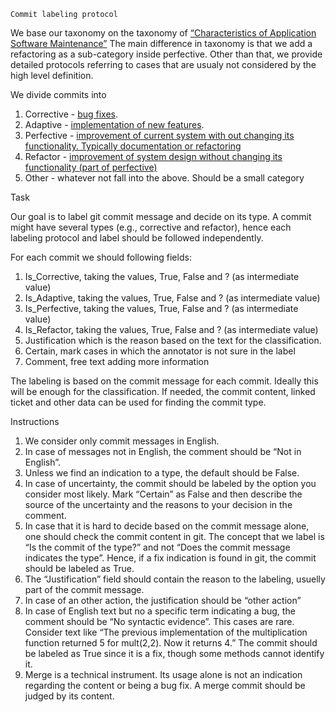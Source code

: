 

    
    Commit labeling protocol




We base our taxonomy on the taxonomy of
[“Characteristics of Application Software Maintenance”](https://www.semanticscholar.org/paper/Characteristics-of-application-software-maintenance-Lientz-Swanson/2821ee262ee92a8c5c5bb90cda7d0702e9f61af5?p2df)
The main difference in taxonomy is that we add a refactoring as a sub-category inside perfective.
Other than that, we provide detailed protocols referring to cases that are usualy not considered by the high level definition.

We divide commits into

  1. Corrective - <a href="corrective_protocol.html">bug fixes</a>.
  1. Adaptive - <a href="adaptive_protocol.html">implementation of new features</a>.
  1. Perfective - <a href="perfective_protocol.html">improvement of current system with out changing its functionality. Typically documentation or refactoring</a>
  1. Refactor - <a href="refactor_protocol.html">improvement of system design without changing its functionality (part of perfective)</a>
  1. Other - whatever not fall into the above. Should be a small category




Task

Our goal is to label git commit message and decide on its type.
A commit might have several types (e.g., corrective and refactor), hence each labeling protocol and label should be followed independently.


For each commit we should following fields:

  1. Is_Corrective, taking the values, True, False and ? (as intermediate value)
  1. Is_Adaptive, taking the values, True, False and ? (as intermediate value)
  1. Is_Perfective, taking the values, True, False and ? (as intermediate value)
  1. Is_Refactor, taking the values, True, False and ? (as intermediate value)
  1. Justification which is the reason based on the text for the classification.
  1. Certain, mark cases in which the annotator is not sure in the label
  1. Comment, free text adding more information





The labeling is based on the commit message for each commit.
Ideally this will be enough for the classification.
If needed, the commit content, linked ticket and other data can be used for finding the commit type.



Instructions


  1. We consider only commit messages in English.
  1. In case of messages not in English, the comment should be “Not in English”.
  1. Unless we find an indication to a type, the default should be False.
  1. In case of uncertainty, the commit should be labeled by the option you consider most likely.
      Mark “Certain” as False and then describe the source of the uncertainty and the reasons to your decision in the comment.
  1. In case that it is hard to decide based on the commit message alone, one should check the commit content in git.
      The concept that we label is “Is the commit of the type?” and not “Does the commit message indicates the type”.
      Hence, if a fix indication is found in git, the commit should be labeled as True.
  1. The “Justification” field should contain the reason to the labeling, usuelly part of the commit message.
  1. In case of an other action, the justification should be “other action”
  1. In case of English text but no a specific term indicating a bug, the comment should be “No syntactic evidence”.
      This cases are rare. Consider text like “The previous implementation of the multiplication function returned 5 for mult(2,2).
      Now it returns 4.” The commit should be labeled as True since it is a fix, though some methods cannot identify it.
  1. Merge is a technical instrument.
      Its usage alone is not an indication regarding the content or being a bug fix. A merge commit should be judged by its content.





